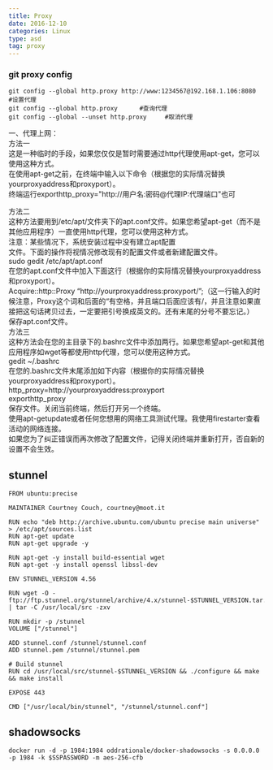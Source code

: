 ```yaml
---
title: Proxy
date: 2016-12-10 
categories: Linux
type: asd
tag: proxy 
---
```



### git proxy config  
```
git config --global http.proxy http://www:1234567@192.168.1.106:8080    #设置代理
git config --global http.proxy      #查询代理
git config --global --unset http.proxy     #取消代理
```

一、代理上网：  
方法一    
这是一种临时的手段，如果您仅仅是暂时需要通过http代理使用apt-get，您可以使用这种方式。  
在使用apt-get之前，在终端中输入以下命令（根据您的实际情况替换yourproxyaddress和proxyport）。  
终端运行exporthttp_proxy="http://用户名:密码@代理IP:代理端口"也可  
   
方法二   
这种方法要用到/etc/apt/文件夹下的apt.conf文件。如果您希望apt-get（而不是其他应用程序）一直使用http代理，您可以使用这种方式。   
注意：某些情况下，系统安装过程中没有建立apt配置   
文件。下面的操作将视情况修改现有的配置文件或者新建配置文件。  
sudo gedit /etc/apt/apt.conf   
在您的apt.conf文件中加入下面这行（根据你的实际情况替换yourproxyaddress和proxyport）。   
Acquire::http::Proxy “http://yourproxyaddress:proxyport/”;（这一行输入的时候注意，Proxy这个词和后面的“有空格，并且端口后面应该有/，并且注意如果直接把这句话拷贝过去，一定要把引号换成英文的。还有末尾的分号不要忘记。）   
保存apt.conf文件。  
方法三   
这种方法会在您的主目录下的.bashrc文件中添加两行。如果您希望apt-get和其他应用程序如wget等都使用http代理，您可以使用这种方式。   
gedit ~/.bashrc    
在您的.bashrc文件末尾添加如下内容（根据你的实际情况替换yourproxyaddress和proxyport）。   
http_proxy=http://yourproxyaddress:proxyport   
exporthttp_proxy   
保存文件。关闭当前终端，然后打开另一个终端。   
使用apt-getupdate或者任何您想用的网络工具测试代理。我使用firestarter查看活动的网络连接。   
如果您为了纠正错误而再次修改了配置文件，记得关闭终端并重新打开，否自新的设置不会生效。  


## stunnel
```
FROM ubuntu:precise

MAINTAINER Courtney Couch, courtney@moot.it

RUN echo "deb http://archive.ubuntu.com/ubuntu precise main universe" > /etc/apt/sources.list
RUN apt-get update
RUN apt-get upgrade -y

RUN apt-get -y install build-essential wget
RUN apt-get -y install openssl libssl-dev

ENV STUNNEL_VERSION 4.56

RUN wget -O - ftp://ftp.stunnel.org/stunnel/archive/4.x/stunnel-$STUNNEL_VERSION.tar.gz | tar -C /usr/local/src -zxv

RUN mkdir -p /stunnel
VOLUME ["/stunnel"]

ADD stunnel.conf /stunnel/stunnel.conf
ADD stunnel.pem /stunnel/stunnel.pem

# Build stunnel
RUN cd /usr/local/src/stunnel-$STUNNEL_VERSION && ./configure && make && make install

EXPOSE 443

CMD ["/usr/local/bin/stunnel", "/stunnel/stunnel.conf"]
```

## shadowsocks
```
docker run -d -p 1984:1984 oddrationale/docker-shadowsocks -s 0.0.0.0 -p 1984 -k $SSPASSWORD -m aes-256-cfb
```

